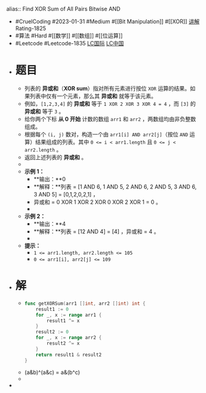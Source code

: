 alias:: Find XOR Sum of All Pairs Bitwise AND

- #CruelCoding #2023-01-31 #Medium #[[Bit Manipulation]] #[[XOR]] [讲解](https://youtu.be/W0tTPpOgTxM) Rating-1825
- #算法 #Hard #[[数学]] #[[数组]] #[[位运算]]
- #Leetcode #Leetcode-1835 [LC国际](https://leetcode.com/problems/find-xor-sum-of-all-pairs-bitwise-and/) [LC中国](https://leetcode.cn/problems/find-xor-sum-of-all-pairs-bitwise-and/)
- # 题目
	- 列表的 **异或和**（**XOR sum**）指对所有元素进行按位 `XOR` 运算的结果。如果列表中仅有一个元素，那么其 **异或和** 就等于该元素。
	- 例如，`[1,2,3,4]` 的 **异或和** 等于 `1 XOR 2 XOR 3 XOR 4 = 4` ，而 `[3]` 的 **异或和** 等于 `3` 。
	- 给你两个下标 **从 0 开始** 计数的数组 `arr1` 和 `arr2` ，两数组均由非负整数组成。
	- 根据每个 `(i, j)` 数对，构造一个由 `arr1[i] AND arr2[j]`（按位 `AND` 运算）结果组成的列表。其中 `0 <= i < arr1.length` 且 `0 <= j < arr2.length` 。
	- 返回上述列表的 **异或和** 。
	-
	- **示例 1：**
		- **输出：**0
		- **解释：**列表 = [1 AND 6, 1 AND 5, 2 AND 6, 2 AND 5, 3 AND 6, 3 AND 5] = [0,1,2,0,2,1] ，
		- 异或和 = 0 XOR 1 XOR 2 XOR 0 XOR 2 XOR 1 = 0 。
		-
	- **示例 2：**
		- **输出：**4
		- **解释：**列表 = [12 AND 4] = [4] ，异或和 = 4 。
		-
	- **提示：**
		- `1 <= arr1.length, arr2.length <= 105`
		- `0 <= arr1[i], arr2[j] <= 109`
- # 解
	- ```go
	  func getXORSum(arr1 []int, arr2 []int) int {
	      result1 := 0
	      for _, x := range arr1 {
	          result1 ^= x
	      }
	      result2 := 0
	      for _, x := range arr2 {
	          result2 ^= x
	      }
	      return result1 & result2
	  }
	  ```
	- (a&b)^(a&c) = a&(b^c)
	-
-